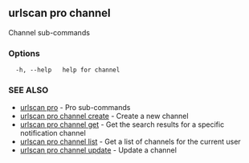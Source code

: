 ## urlscan pro channel

Channel sub-commands

### Options

```
  -h, --help   help for channel
```

### SEE ALSO

* [urlscan pro](urlscan_pro.md)	 - Pro sub-commands
* [urlscan pro channel create](urlscan_pro_channel_create.md)	 - Create a new channel
* [urlscan pro channel get](urlscan_pro_channel_get.md)	 - Get the search results for a specific notification channel
* [urlscan pro channel list](urlscan_pro_channel_list.md)	 - Get a list of channels for the current user
* [urlscan pro channel update](urlscan_pro_channel_update.md)	 - Update a channel

